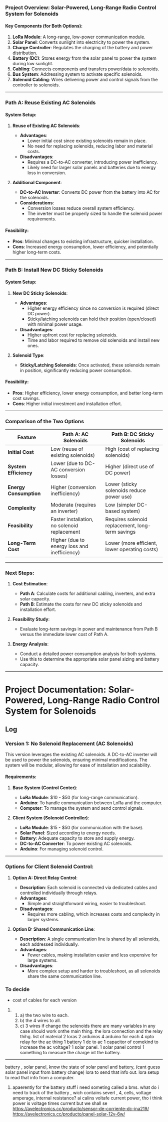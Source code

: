 ### **Project Overview: Solar-Powered, Long-Range Radio Control System for Solenoids**

#### **Key Components (for Both Options)**:
1. **LoRa Module**: A long-range, low-power communication module.
2. **Solar Panel**: Converts sunlight into electricity to power the system.
3. **Charge Controller**: Regulates the charging of the battery and power distribution.
4. **Battery (DC)**: Stores energy from the solar panel to power the system during low sunlight.
5. **Cabling**: Connects components and transfers power/data to solenoids.
6. **Bus System**: Addressing system to activate specific solenoids.
7. **Solenoid Cabling**: Wires delivering power and control signals from the controller to solenoids.

---

### **Path A: Reuse Existing AC Solenoids**

#### **System Setup**:
1. **Reuse of Existing AC Solenoids**:
   - **Advantages**:
     - Lower initial cost since existing solenoids remain in place.
     - No need for replacing solenoids, reducing labor and material costs.
   - **Disadvantages**:
     - Requires a DC-to-AC converter, introducing power inefficiency.
     - Likely need for larger solar panels and batteries due to energy loss in conversion.

2. **Additional Component**: 
   - **DC-to-AC Inverter**: Converts DC power from the battery into AC for the solenoids.
   - **Considerations**:
     - Conversion losses reduce overall system efficiency.
     - The inverter must be properly sized to handle the solenoid power requirements.

#### **Feasibility**:
- **Pros**: Minimal changes to existing infrastructure, quicker installation.
- **Cons**: Increased energy consumption, lower efficiency, and potentially higher long-term costs.

---

### **Path B: Install New DC Sticky Solenoids**

#### **System Setup**:
1. **New DC Sticky Solenoids**:
   - **Advantages**:
     - Higher energy efficiency since no conversion is required (direct DC power).
     - Sticky/latching solenoids can hold their position (open/closed) with minimal power usage.
   - **Disadvantages**:
     - Higher upfront cost for replacing solenoids.
     - Time and labor required to remove old solenoids and install new ones.

2. **Solenoid Type**:
   - **Sticky/Latching Solenoids**: Once activated, these solenoids remain in position, significantly reducing power consumption.

#### **Feasibility**:
- **Pros**: Higher efficiency, lower energy consumption, and better long-term cost savings.
- **Cons**: Higher initial investment and installation effort.

---

### **Comparison of the Two Options**

| **Feature**                | **Path A: AC Solenoids**                              | **Path B: DC Sticky Solenoids**                       |
|----------------------------|-----------------------------------------------------|-------------------------------------------------------|
| **Initial Cost**            | Low (reuse of existing solenoids)                   | High (cost of replacing solenoids)                    |
| **System Efficiency**       | Lower (due to DC-AC conversion losses)              | Higher (direct use of DC power)                       |
| **Energy Consumption**      | Higher (conversion inefficiency)                    | Lower (sticky solenoids reduce power use)             |
| **Complexity**              | Moderate (requires an inverter)                     | Low (simpler DC-based system)                         |
| **Feasibility**             | Faster installation, no solenoid replacement        | Requires solenoid replacement, long-term savings       |
| **Long-Term Cost**          | Higher (due to energy loss and inefficiency)         | Lower (more efficient, lower operating costs)         |

---

### **Next Steps**:
1. **Cost Estimation**:
   - **Path A**: Calculate costs for additional cabling, inverters, and extra solar capacity.
   - **Path B**: Estimate the costs for new DC sticky solenoids and installation effort.
   
2. **Feasibility Study**:
   - Evaluate long-term savings in power and maintenance from Path B versus the immediate lower cost of Path A.

3. **Energy Analysis**:
   - Conduct a detailed power consumption analysis for both systems.
   - Use this to determine the appropriate solar panel sizing and battery capacity.

---

# **Project Documentation: Solar-Powered, Long-Range Radio Control System for Solenoids**

## **Log**

### **Version 1: No Solenoid Replacement (AC Solenoids)**

This version leverages the existing AC solenoids. A DC-to-AC inverter will be used to power the solenoids, ensuring minimal modifications. The system will be modular, allowing for ease of installation and scalability.

#### **Requirements**:

1. **Base System (Control Center)**:
   - **LoRa Module**: $10 - $50 (for long-range communication).
   - **Arduino**: To handle communication between LoRa and the computer.
   - **Computer**: To manage the system and send control signals.

2. **Client System (Solenoid Controller)**:
   - **LoRa Module**: $15 - $50 (for communication with the base).
   - **Solar Panel**: Sized according to energy needs.
   - **Battery**: Adequate capacity to store and supply energy.
   - **DC-to-AC Converter**: To power existing AC solenoids.
   - **Arduino**: For managing solenoid control.

---

### **Options for Client Solenoid Control**:

1. **Option A: Direct Relay Control**:
   - **Description**: Each solenoid is connected via dedicated cables and controlled individually through relays.
   - **Advantages**:
     - Simple and straightforward wiring, easier to troubleshoot.
   - **Disadvantages**:
     - Requires more cabling, which increases costs and complexity in larger systems.

2. **Option B: Shared Communication Line**:
   - **Description**: A single communication line is shared by all solenoids, each addressed individually.
   - **Advantages**:
     - Fewer cables, making installation easier and less expensive for large systems.
   - **Disadvantages**:
     - More complex setup and harder to troubleshoot, as all solenoids share the same communication line.
### To decide
- cost of cables for each version
1. 
	1. a) the two wire to each. 
	2. b) the 4 wires to all. 
	3. c) 3 wires if change the selenoids
there are many variables in any case should work onthe main thing. the lora connection and the relay thihg. 
list of material
2 loras
2 arduinos
4 arduino for each
4 opto relay for the ac thing
1 battery
1 dc to ac
1 capacitor of comekind to increase the ac voltage?
1 solar panel.
1 solar panel control
1 something to measure the charge int the battery. 

---

battery , solar panel, know the state of solar panel and battery, (cant guess solar panel input from battery change) lora to send that info out. lora setup to read that info from a computer. 
1. apaerently for the battery stuff i need someting called a bms. what do i need to track of the battery , wich contains severl , 4, cells, voltage amperage, internal resistance? ai calins voltafe current power, tho i think power is voltage times current  but we shall se
https://avelectronics.cc/producto/sensor-de-corriente-dc-ina219/
https://avelectronics.cc/producto/panel-solar-12v-6w/
